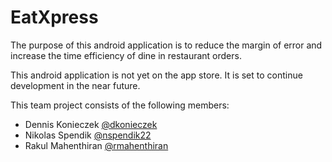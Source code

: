 # EatXpress
The purpose of this android application is to reduce the margin of error and increase the time efficiency of dine in restaurant orders.

This android application is not yet on the app store. It is set to continue development in the near future. 

This team project consists of the following members:
* Dennis Konieczek [@dkonieczek](https://github.com/dkonieczek "GitHub")
* Nikolas Spendik [@nspendik22](https://github.com/nspendik22 "GitHub")
* Rakul Mahenthiran [@rmahenthiran](https://github.com/rmahenthiran "GitHub")
